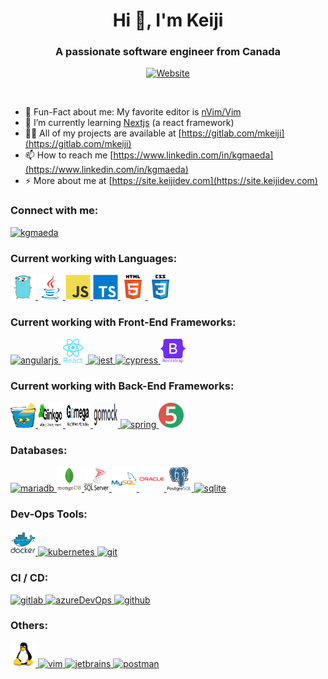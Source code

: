 <h1 align="center">Hi 👋, I'm Keiji</h1>
<h3 align="center">A passionate software engineer from Canada</h3>
<p align="center">
	<a href="https://site.keijidev.com" target="_blank">
		<img alt="Website" src="https://img.shields.io/website?label=keijidev.com&style=flat-square&url=https%3A%2F%2Fsite.keijidev.com">
	</a>
</p>

<br/>

- 🔭 Fun-Fact about me: My favorite editor is [nVim/Vim](https://neovim.io/)
- 🌱 I’m currently learning [Nextjs](https://nextjs.org/) (a react framework)
- 👨‍💻 All of my projects are available at [https://gitlab.com/mkeiji](https://gitlab.com/mkeiji)
- 📫 How to reach me [https://www.linkedin.com/in/kgmaeda](https://www.linkedin.com/in/kgmaeda)
- ⚡ More about me at [https://site.keijidev.com](https://site.keijidev.com)

<h3 align="left">Connect with me:</h3>
<p align="left">
	<a href="https://linkedin.com/in/kgmaeda" target="blank">
		<img src="https://www.vectorlogo.zone/logos/linkedin/linkedin-icon.svg" alt="kgmaeda" height="40" width="40" />
	</a>
</p>

<h3 align="left">Current working with Languages:</h3>
<p align="left">
	<a href="https://golang.org" target="_blank">
		<img src="https://raw.githubusercontent.com/devicons/devicon/master/icons/go/go-original.svg" alt="go" width="40" height="40"/>
	</a>
	<a href="https://www.java.com" target="_blank">
		<img src="https://raw.githubusercontent.com/devicons/devicon/master/icons/java/java-original.svg" alt="java" width="40" height="40"/>
	</a>
	<a href="https://developer.mozilla.org/en-US/docs/Web/JavaScript" target="_blank">
		<img src="https://raw.githubusercontent.com/devicons/devicon/master/icons/javascript/javascript-original.svg" alt="javascript" width="40" height="40"/>
	</a>
	<a href="https://www.typescriptlang.org/" target="_blank">
		<img src="https://raw.githubusercontent.com/devicons/devicon/master/icons/typescript/typescript-original.svg" alt="typescript" width="40" height="40"/>
	</a>
	<a href="https://www.w3.org/html/" target="_blank">
		<img src="https://raw.githubusercontent.com/devicons/devicon/master/icons/html5/html5-original-wordmark.svg" alt="html5" width="40" height="40"/>
	</a>
	<a href="https://www.w3schools.com/css/" target="_blank">
		<img src="https://raw.githubusercontent.com/devicons/devicon/master/icons/css3/css3-original-wordmark.svg" alt="css3" width="40" height="40"/>
	</a>
</p>

<h3 align="left">Current working with Front-End Frameworks:</h3>
<p align="left">
	<a href="https://angular.io" target="_blank">
		<img src="https://www.vectorlogo.zone/logos/angular/angular-icon.svg" alt="angularjs" width="40" height="40"/>
	</a>
	<a href="https://reactjs.org/" target="_blank">
		<img src="https://raw.githubusercontent.com/devicons/devicon/master/icons/react/react-original-wordmark.svg" alt="react" width="40" height="40"/>
	</a>
	<a href="https://jestjs.io" target="_blank">
		<img src="https://www.vectorlogo.zone/logos/jestjsio/jestjsio-icon.svg" alt="jest" width="40" height="40"/>
	</a>
	<a href="https://www.cypress.io" target="_blank">
		<img src="https://raw.githubusercontent.com/simple-icons/simple-icons/6e46ec1fc23b60c8fd0d2f2ff46db82e16dbd75f/icons/cypress.svg" alt="cypress" width="40" height="40"/>
	</a>
	<a href="https://getbootstrap.com" target="_blank">
		<img src="https://raw.githubusercontent.com/devicons/devicon/master/icons/bootstrap/bootstrap-plain-wordmark.svg" alt="bootstrap" width="40" height="40"/>
	</a>
</p>

<h3 align="left">Current working with Back-End Frameworks:</h3>
<p align="left">
	<a href="https://gin-gonic.com/" target="_blank">
		<img src="https://raw.githubusercontent.com/mkeiji/mkeiji/main/icons/gingonic.svg" alt="gingonic" width="40" height="40"/>
	</a>
	<a href="https://onsi.github.io/ginkgo/" target="_blank">
		<img src="https://raw.githubusercontent.com/mkeiji/mkeiji/main/icons/ginkgo.svg" alt="ginkgo" width="40" height="40"/>
	</a>
	<a href="https://onsi.github.io/gomega/" target="_blank">
		<img src="https://raw.githubusercontent.com/mkeiji/mkeiji/main/icons/gomega.svg" alt="gomega" width="40" height="40"/>
	</a>
	<a href="https://pkg.go.dev/github.com/golang/mock/gomock" target="_blank">
		<img src="https://raw.githubusercontent.com/mkeiji/mkeiji/main/icons/gomock.svg" alt="gomock" width="40" height="40"/>
	</a>
	<a href="https://spring.io/" target="_blank">
		<img src="https://www.vectorlogo.zone/logos/springio/springio-icon.svg" alt="spring" width="40" height="40"/>
	</a>
	<a href="https://junit.org/" target="_blank">
		<img src="https://raw.githubusercontent.com/mkeiji/mkeiji/main/icons/junit.svg" alt="junit" width="40" height="40"/>
	</a>
</p>

<h3 align="left">Databases:</h3>
<p align="left">
	<a href="https://mariadb.org/" target="_blank">
		<img src="https://www.vectorlogo.zone/logos/mariadb/mariadb-icon.svg" alt="mariadb" width="40" height="40"/>
	</a>
	<a href="https://www.mongodb.com/" target="_blank">
		<img src="https://raw.githubusercontent.com/devicons/devicon/master/icons/mongodb/mongodb-original-wordmark.svg" alt="mongodb" width="40" height="40"/>
	</a>
	<a href="https://www.microsoft.com/en-us/sql-server" target="_blank">
		<img src="https://raw.githubusercontent.com/mkeiji/mkeiji/main/icons/mssql.svg" alt="mssql" width="40" height="40"/>
	</a>
	<a href="https://www.mysql.com/" target="_blank">
		<img src="https://raw.githubusercontent.com/devicons/devicon/master/icons/mysql/mysql-original-wordmark.svg" alt="mysql" width="40" height="40"/>
	</a>
	<a href="https://www.oracle.com/" target="_blank">
		<img src="https://raw.githubusercontent.com/devicons/devicon/master/icons/oracle/oracle-original.svg" alt="oracle" width="40" height="40"/>
	</a>
	<a href="https://www.postgresql.org" target="_blank">
		<img src="https://raw.githubusercontent.com/devicons/devicon/master/icons/postgresql/postgresql-original-wordmark.svg" alt="postgresql" width="40" height="40"/>
	</a>
	<a href="https://www.sqlite.org/" target="_blank">
		<img src="https://www.vectorlogo.zone/logos/sqlite/sqlite-icon.svg" alt="sqlite" width="40" height="40"/>
	</a>
</p>

<h3 align="left">Dev-Ops Tools:</h3>
<p align="left">
	<a href="https://www.docker.com/" target="_blank">
		<img src="https://raw.githubusercontent.com/devicons/devicon/master/icons/docker/docker-original-wordmark.svg" alt="docker" width="40" height="40"/>
	</a>
	<a href="https://kubernetes.io" target="_blank">
		<img src="https://www.vectorlogo.zone/logos/kubernetes/kubernetes-icon.svg" alt="kubernetes" width="40" height="40"/>
	</a>
	<a href="https://git-scm.com/" target="_blank">
		<img src="https://www.vectorlogo.zone/logos/git-scm/git-scm-icon.svg" alt="git" width="40" height="40"/>
	</a>
</p>

<h3 align="left">CI / CD:</h3>
<p align="left">
	<a href="https://about.gitlab.com/" target="_blank">
		<img src="https://www.vectorlogo.zone/logos/gitlab/gitlab-icon.svg" alt="gitlab" width="40" height="40"/>
	</a>
	<a href="https://azure.microsoft.com/en-us/services/devops/" target="_blank">
		<img src="https://www.vectorlogo.zone/logos/microsoft_azure/microsoft_azure-icon.svg" alt="azureDevOps" width="40" height="40"/>
	</a>
	<a href="https://github.com/" target="_blank">
		<img src="https://www.vectorlogo.zone/logos/github/github-icon.svg" alt="github" width="40" height="40"/>
	</a>
</p>

<h3 align="left">Others:</h3>
<p align="left">
	<a href="https://www.linux.org/" target="_blank">
		<img src="https://raw.githubusercontent.com/devicons/devicon/master/icons/linux/linux-original.svg" alt="linux" width="40" height="40"/>
	</a>
	<a href="https://neovim.io/" target="_blank">
		<img src="https://www.vectorlogo.zone/logos/vim/vim-icon.svg" alt="vim" width="40" height="40"/>
	</a>
	<a href="https://www.jetbrains.com/all/" target="_blank">
		<img src="https://www.vectorlogo.zone/logos/jetbrains/jetbrains-icon.svg" alt="jetbrains" width="40" height="40"/>
	</a>
	<a href="https://postman.com" target="_blank">
		<img src="https://www.vectorlogo.zone/logos/getpostman/getpostman-icon.svg" alt="postman" width="40" height="40"/>
	</a>
</p>
